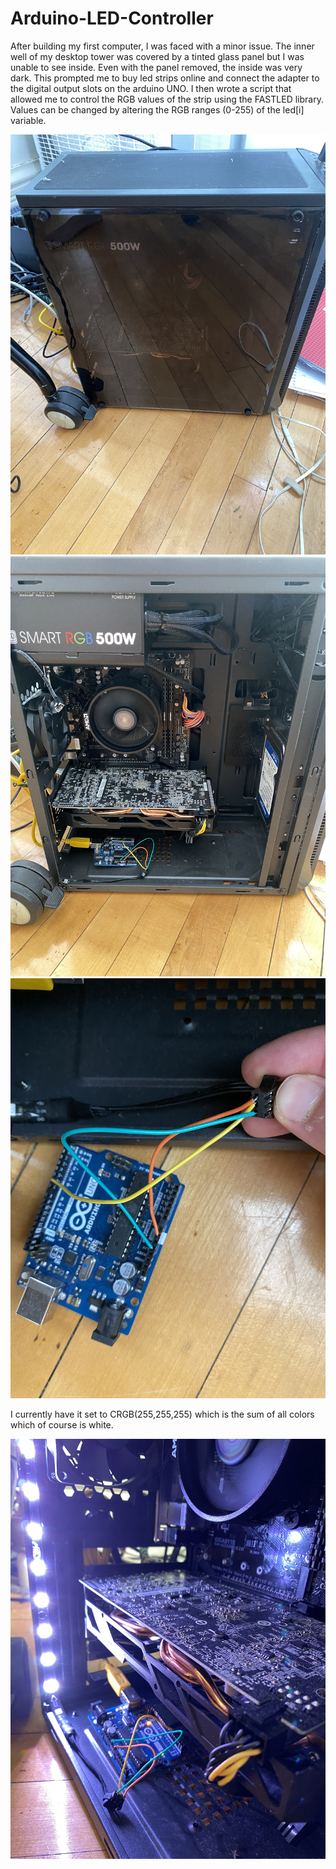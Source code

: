 # Arduino-LED-Controller

After building my first computer, I was faced with a minor issue. The inner well of my desktop tower was
covered by a tinted glass panel but I was unable to see inside. Even with the panel removed, the inside
was very dark. This prompted me to buy led strips online and connect the adapter to the digital output 
slots on the arduino UNO. I then wrote a script that allowed me to control the RGB values of the strip 
using the FASTLED library. Values can be changed by altering the RGB ranges (0-255) of the led[i] variable.

![](images/IMG-1124%20(1).jpg)
![](images/IMG-1126.jpg)
![](images/IMG-1127.jpg)



I currently have it set to CRGB(255,255,255) which is the sum of all colors which of course is white. 


![](images/IMG-1128.jpg)
